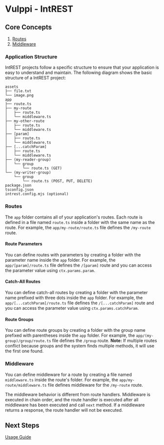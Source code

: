 # Vulppi - IntREST

## Core Concepts

1. [Routes](#routes)
2. [Middleware](#middleware)

### Application Structure

IntREST projects follow a specific structure to ensure that your application is easy to understand and maintain. The following diagram shows the basic structure of a IntREST project:

```
assets
├── file.txt
└── image.png
app
├── route.ts
├── my-route
│   ├── route.ts
│   └── middleware.ts
├── my-other-route
│   ├── route.ts
│   └── middleware.ts
├── [param]
│   ├── route.ts
│   └── middleware.ts
├── [...catchParam]
│   ├── route.ts
│   └── middleware.ts
├── (my-reader-group)
│   └── group
│       └── route.ts (GET)
└── (my-writer-group)
    └── group
        └── route.ts (POST, PUT, DELETE)
package.json
tsconfig.json
intrest.config.mjs (optional)

```

### Routes

The `app` folder contains all of your application's routes. Each route is defined in a file named `route.ts` inside a folder with the same name as the route. For example, the `app/my-route/route.ts` file defines the `/my-route` route.

#### Route Parameters

You can define routes with parameters by creating a folder with the parameter name inside the `app` folder. For example, the `app/[param]/route.ts` file defines the `/[param]` route and you can access the parameter value using `ctx.params.param`.

#### Catch-All Routes

You can define catch-all routes by creating a folder with the parameter name prefixed with three dots inside the `app` folder. For example, the `app/[...catchParam]/route.ts` file defines the `/[...catchParam]` route and you can access the parameter value using `ctx.params.catchParam`.

#### Route Groups

You can define route groups by creating a folder with the group name prefixed with parentheses inside the `app` folder. For example, the `app/(my-group)/group/route.ts` file defines the `/group` route. **Note:** If multiple routes conflict because groups and the system finds multiple methods, it will use the first one found.

### Middleware

You can define middleware for a route by creating a file named `middleware.ts` inside the route's folder. For example, the `app/my-route/middleware.ts` file defines middleware for the `/my-route` route.

The middleware behavior is different from route handlers. Middleware is executed in chain order, and the route handler is executed after all middleware has been executed and call `next` method. If a middleware returns a response, the route handler will not be executed.

## Next Steps

[Usage Guide](./USAGE_GUIDE.md)
